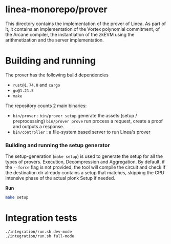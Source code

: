 # linea-monorepo/prover

This directory contains the implementation of the prover of Linea. As part of it,
it contains an implementation of the Vortex polynomial commitment, of the
Arcane compiler, the instantiation of the zkEVM using the arithmetization and
the server implementation.

# Building and running

The prover has the following build dependencies
* `rust@1.74.0` and `cargo`
* `go@1.21.5`
* `make`

The repository counts 2 main binaries:

- `bin/prover` : `bin/prover setup` generate the assets (setup / preprocessing) `bin/prover prove` run process a request, create a proof and outputs a response.
- `bin/controller` : a file-system based server to run Linea's prover

### Building and running the setup generator

The setup-generation (`make setup`) is used to generate the setup for all the types of provers. Execution, Decompression and Aggregation.
By default, if the `--force` flag is not provided, the tool will compile the circuit and check if the destination dir already contains a setup that matches, skipping the CPU intensive phase of the actual plonk Setup if needed.

**Run**

```sh
make setup
```

# Integration tests

```
./integration/run.sh dev-mode
./integration/run.sh full-mode
```
